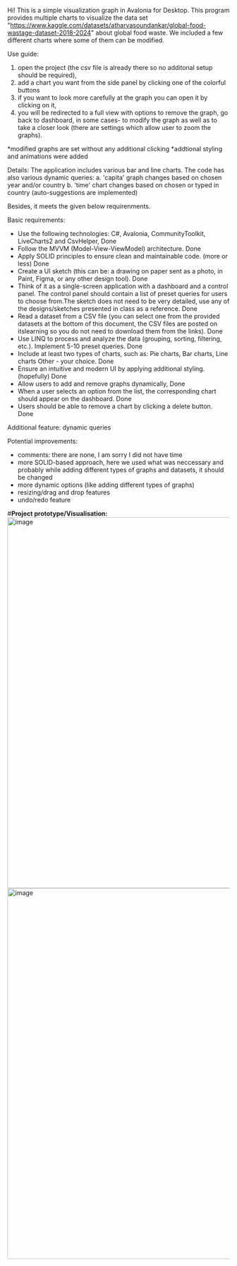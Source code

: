 ﻿Hi!
This is a simple visualization graph in Avalonia for Desktop. This program provides multiple charts to visualize the data set "https://www.kaggle.com/datasets/atharvasoundankar/global-food-wastage-dataset-2018-2024" about global food waste. We included a few different charts where some of them can be modified.


Use guide:
1. open the project (the csv file is already there so no additonal setup should be required),
2. add a chart you want from the side panel by clicking one of the colorful buttons
3. if you want to look more carefully at the graph you can open it by clicking on it,
4. you will be redirected to a full view with options to remove the graph, go back to dashboard, in some cases- to modify the graph as well as to take a closer look (there are settings which allow user to zoom the graphs).

*modified graphs are set without any additional clicking
*addtional styling and animations were added

Details:
The application includes various bar and line charts. The code has also various dynamic queries: 
a. 'capita' graph changes based on chosen year and/or country
b. 'time' chart changes based on chosen or typed in country (auto-suggestions are implemented)

Besides, it meets the given below requirenments.

Basic requirements:
- Use the following technologies: C#, Avalonia, CommunityToolkit, LiveCharts2 and CsvHelper, Done
- Follow the MVVM (Model-View-ViewModel) architecture. Done
- Apply SOLID principles to ensure clean and maintainable code. (more or less) Done
- Create a UI sketch (this can be: a drawing on paper sent as a photo, in Paint, Figma, or any other design tool). Done
- Think of it as a single-screen application with a dashboard and a control panel.
The control panel should contain a list of preset queries for users to choose from.The sketch  does not need to be very detailed, use any of the designs/sketches presented in class as a reference. Done
- Read a dataset from a CSV file (you can select one from the provided datasets at the bottom of this document, the CSV files are posted on itslearning so you do not need to download them from the links). Done
- Use LINQ to process and analyze the data (grouping, sorting, filtering, etc.).
Implement 5-10 preset queries. Done
- Include at least two types of charts, such as: Pie charts, Bar charts, Line charts Other - your choice. Done
- Ensure an intuitive and modern UI by applying additional styling. (hopefully) Done
- Allow users to add and remove graphs dynamically, Done
- When a user selects an option from the list, the corresponding chart should appear on the dashboard. Done
- Users should be able to remove a chart by clicking a delete button. Done

Additional feature: dynamic queries


Potential improvements:
- comments: there are none, I am sorry I did not have time
- more SOLID-based approach, here we used what was neccessary and probably while adding different types of graphs and datasets, it should be changed
- more dynamic options (like adding different types of graphs)
- resizing/drag and drop features
- undo/redo feature

#**Project prototype/Visualisation:**
<img width="840" alt="image" src="https://github.com/user-attachments/assets/8fce8b17-6fe0-427d-acb3-dbec8dad34cc" />
<img width="840" alt="image" src="https://github.com/user-attachments/assets/21f4c7a7-3c4e-45ee-b530-89f03c1607eb" />



